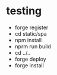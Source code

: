 # testing

- forge register
- cd static/spa
- npm install
- nprm run build
- cd ../..
- forge deploy
- forge install
